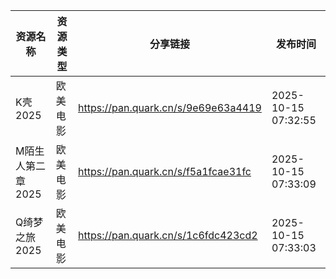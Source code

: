 | 资源名称        | 资源类型 | 分享链接                                | 发布时间                |
| ----------- | ---- | ----------------------------------- | ------------------- |
| K壳2025      | 欧美电影 | https://pan.quark.cn/s/9e69e63a4419 | 2025-10-15 07:32:55 |
| M陌生人第二章2025 | 欧美电影 | https://pan.quark.cn/s/f5a1fcae31fc | 2025-10-15 07:33:09 |
| Q绮梦之旅2025   | 欧美电影 | https://pan.quark.cn/s/1c6fdc423cd2 | 2025-10-15 07:33:03 |
